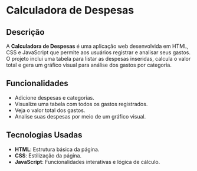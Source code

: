 # Calculadora de Despesas

## Descrição

A **Calculadora de Despesas** é uma aplicação web desenvolvida em HTML, CSS e JavaScript que permite aos usuários registrar e analisar seus gastos. O projeto inclui uma tabela para listar as despesas inseridas, calcula o valor total e gera um gráfico visual para análise dos gastos por categoria.

## Funcionalidades

- Adicione despesas e categorias.
- Visualize uma tabela com todos os gastos registrados.
- Veja o valor total dos gastos.
- Analise suas despesas por meio de um gráfico visual.

## Tecnologias Usadas

- **HTML**: Estrutura básica da página.
- **CSS**: Estilização da página.
- **JavaScript**: Funcionalidades interativas e lógica de cálculo.
